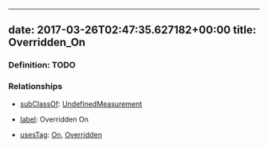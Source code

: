 
---
date: 2017-03-26T02:47:35.627182+00:00
title: Overridden_On
---
### Definition: TODO

### Relationships

* [subClassOf](http://www.w3.org/2000/01/rdf-schema#subClassOf): [UndefinedMeasurement](https://brickschema.org/schema/1.0/Brick#UndefinedMeasurement)

* [label](http://www.w3.org/2000/01/rdf-schema#label): Overridden On

* [usesTag](https://brickschema.org/schema/1.0/BrickFrame#usesTag): [On](https://brickschema.org/schema/1.0/BrickTag#On), [Overridden](https://brickschema.org/schema/1.0/BrickTag#Overridden)
